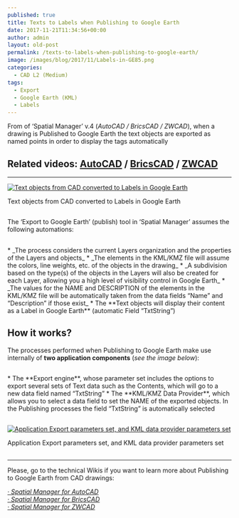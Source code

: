 ```yaml
---
published: true
title: Texts to Labels when Publishing to Google Earth
date: 2017-11-21T11:34:56+00:00
author: admin
layout: old-post
permalink: /texts-to-labels-when-publishing-to-google-earth/
image: /images/blog/2017/11/Labels-in-GE85.png
categories:
  - CAD L2 (Medium)
tags:
  - Export
  - Google Earth (KML)
  - Labels
---
```

<p>
  From of &#8216;Spatial Manager&#8217; v.4 (<em>AutoCAD / BricsCAD / ZWCAD</em>), when a drawing is Published to Google Earth the text objects are exported as named points in order to display the tags automatically<!--more-->
</p>

<h2>
  Related videos: <span><a href="https://youtu.be/JDOB5BMRU7A?rel=0" target="_blank" rel="nofollow">AutoCAD</a></span> / <span><a href="https://youtu.be/oCM2gWvwcGY?rel=0" target="_blank" rel="nofollow">BricsCAD</a></span> / <span><a href="https://youtu.be/kys90XIqxHE?rel=0" target="_blank" rel="nofollow">ZWCAD</a></span>
</h2>

* * *

<div>
  <a href="/images/blog/2017/11/Spatial-Manager-Texts-to-Labels-when-Publishing-to-Google-Earth.png" target="_blank" rel="nofollow"><img src="/images/blog/2017/11/Spatial-Manager-Texts-to-Labels-when-Publishing-to-Google-Earth-1024x530.png" alt="Text objects from CAD converted to Labels in Google Earth" width="625" height="323" srcset="/images/blog/2017/11/Spatial-Manager-Texts-to-Labels-when-Publishing-to-Google-Earth-1024x530.png 1024w, /images/blog/2017/11/Spatial-Manager-Texts-to-Labels-when-Publishing-to-Google-Earth-300x155.png 300w, /images/blog/2017/11/Spatial-Manager-Texts-to-Labels-when-Publishing-to-Google-Earth-768x398.png 768w, /images/blog/2017/11/Spatial-Manager-Texts-to-Labels-when-Publishing-to-Google-Earth-624x323.png 624w, /images/blog/2017/11/Spatial-Manager-Texts-to-Labels-when-Publishing-to-Google-Earth.png 1280w" sizes="(max-width: 625px) 100vw, 625px" /></a>
  
  <p>
    Text objects from CAD converted to Labels in Google Earth
  </p>
</div>

<h2>
</h2>

The &#8216;Export to Google Earth&#8217; (publish) tool in &#8216;Spatial Manager&#8217; assumes the following automations:

<h2></h2>
  * _The process considers the current Layers organization and the properties of the Layers and objects_
  * _The elements in the KML/KMZ file will assume the colors, line weights, etc. of the objects in the drawing_
  * _A subdivision based on the type(s) of the objects in the Layers will also be created for each Layer, allowing you a high level of visibility control in Google Earth_
  * _The values for the NAME and DESCRIPTION of the elements in the KML/KMZ file will be automatically taken from the data fields &#8220;Name&#8221; and &#8220;Description&#8221; if those exist_
  * The **Text objects will display their content as a Label in Google Earth** (automatic Field &#8220;TxtString&#8221;)

## How it works?

The processes performed when Publishing to Google Earth make use internally of **two application components** (_see the image below_):

<h2></h2>
  * The **Export engine**, whose parameter set includes the options to export several sets of Text data such as the Contents, which will go to a new data field named &#8220;TxtString&#8221;
  * The **KML/KMZ Data Provider**, which allows you to select a data field to set the NAME of the exported objects. In the Publishing processes the field &#8220;TxtString&#8221; is automatically selected

<h2></h2>
<div>
  <a href="/images/blog/2017/11/Export-KML-Parameters.png" target="_blank" rel="nofollow"><img src="/images/blog/2017/11/Export-KML-Parameters.png" alt="Application Export parameters set, and KML data provider parameters set" width="782" height="643" srcset="/images/blog/2017/11/Export-KML-Parameters.png 782w, /images/blog/2017/11/Export-KML-Parameters-300x247.png 300w, /images/blog/2017/11/Export-KML-Parameters-768x631.png 768w, /images/blog/2017/11/Export-KML-Parameters-624x513.png 624w" sizes="(max-width: 782px) 100vw, 782px" /></a>
  
  <p>
    Application Export parameters set, and KML data provider parameters set
  </p>
</div>

<h2>
</h2>

* * *

<p>
  Please, go to the technical Wikis if you want to learn more about Publishing to Google Earth from CAD drawings:
</p>

<p>
  <em><a href="http://wiki.spatialmanager.com/index.php/Spatial_Manager%E2%84%A2_for_AutoCAD_-_FAQs:_Export_(%22Professional%22_edition_only)#Can_I_quickly_Export_the_current_drawing_status_.28Publish.29_to_Google_Earth_.28.22Standard.22_and_.22Professional.22_editions.29" target="_blank" rel="nofollow">· Spatial Manager for AutoCAD</a></em><br /> <a href="http://wiki.spatialmanager.com/index.php/Spatial_Manager%E2%84%A2_for_BricsCAD_-_FAQs:_Export_(%22Professional%22_edition_only)#Can_I_quickly_Export_the_current_drawing_status_.28Publish.29_to_Google_Earth_.28.22Standard.22_and_.22Professional.22_editions.29" target="_blank" rel="nofollow"><em>· Spatial Manager for BricsCAD<br /> </em></a><em><a href="http://wiki.spatialmanager.com/index.php/Spatial_Manager%E2%84%A2_for_ZWCAD_-_FAQs:_Export_(%22Professional%22_edition_only)#Can_I_quickly_Export_the_current_drawing_status_.28Publish.29_to_Google_Earth_.28.22Standard.22_and_.22Professional.22_editions.29" target="_blank" rel="nofollow">· Spatial Manager for ZWCAD</a></em>
</p>